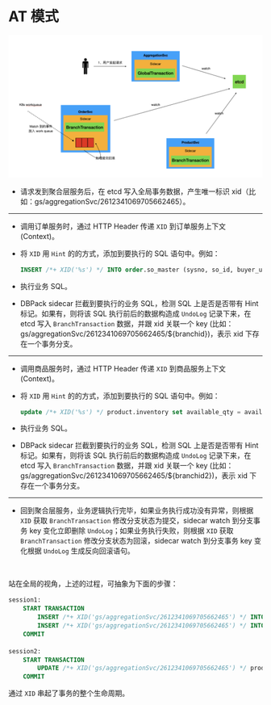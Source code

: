 # AT 模式

<img src="./images/image-20220427100734991.png" alt="image-20220427100734991" style="zoom:67%;" />

+ 请求发到聚合层服务后，在 etcd 写入全局事务数据，产生唯一标识 xid（比如：gs/aggregationSvc/2612341069705662465）。

***

+ 调用订单服务时，通过 HTTP Header 传递 `XID` 到订单服务上下文 (Context)。

+ 将 `XID` 用 `Hint` 的的方式，添加到要执行的 SQL 语句中。例如：

  ```sql
  INSERT /*+ XID('%s') */ INTO order.so_master (sysno, so_id, buyer_user_sysno, seller_company_code, receive_division_sysno, receive_address, receive_zip, receive_contact, receive_contact_phone, stock_sysno, payment_type, so_amt, status, order_date, appid, memo) VALUES (?,?,?,?,?,?,?,?,?,?,?,?,?,now(),?,?)
  ```

+ 执行业务 SQL。

+ DBPack sidecar 拦截到要执行的业务 SQL，检测 SQL 上是否是否带有 Hint 标记。如果有，则将该 SQL 执行前后的数据构造成 `UndoLog` 记录下来，在 etcd 写入 `BranchTransaction` 数据，并跟 xid 关联一个 key (比如：gs/aggregationSvc/2612341069705662465/${branchid})，表示 xid 下存在一个事务分支。

***

+ 调用商品服务时，通过 HTTP Header 传递 `XID` 到商品服务上下文 (Context)。

+ 将 `XID` 用 `Hint` 的的方式，添加到要执行的 SQL 语句中。例如：

  ```sql
  update /*+ XID('%s') */ product.inventory set available_qty = available_qty - ?, allocated_qty = allocated_qty + ? where product_sysno = ? and available_qty >= ?
  ```

+ 执行业务 SQL。

+ DBPack sidecar 拦截到要执行的业务 SQL，检测 SQL 上是否是否带有 Hint 标记。如果有，则将该 SQL 执行前后的数据构造成 `UndoLog` 记录下来，在 etcd 写入 `BranchTransaction` 数据，并跟 xid 关联一个 key (比如：gs/aggregationSvc/2612341069705662465/${branchid2})，表示 xid 下存在一个事务分支。

***

+ 回到聚合层服务，业务逻辑执行完毕，如果业务执行成功没有异常，则根据 `XID` 获取 `BranchTransaction` 修改分支状态为提交，sidecar watch 到分支事务 key 变化立即删除 `UndoLog`；如果业务执行失败，则根据 `XID` 获取 `BranchTransaction` 修改分支状态为回滚，sidecar watch 到分支事务 key 变化根据 `UndoLog` 生成反向回滚语句。

<br>

站在全局的视角，上述的过程，可抽象为下面的步骤：

```sql
session1:
    START TRANSACTION
        INSERT /*+ XID('gs/aggregationSvc/2612341069705662465') */ INTO order.so_master (sysno, so_id, buyer_user_sysno, seller_company_code, receive_division_sysno, receive_address, receive_zip, receive_contact, receive_contact_phone, stock_sysno, payment_type, so_amt, status, order_date, appid, memo) VALUES (?,?,?,?,?,?,?,?,?,?,?,?,?,now(),?,?)
        INSERT /*+ XID('gs/aggregationSvc/2612341069705662465') */ INTO order.so_item(sysno, so_sysno, product_sysno, product_name, cost_price, original_price, deal_price, quantity) VALUES (?,?,?,?,?,?,?,?)
    COMMIT

session2:
    START TRANSACTION
        UPDATE /*+ XID('gs/aggregationSvc/2612341069705662465') */ product.inventory set available_qty = available_qty - ?, allocated_qty = allocated_qty + ? WHERE product_sysno = ? and available_qty >= ?
    COMMIT
```

通过 `XID` 串起了事务的整个生命周期。

